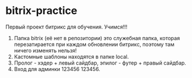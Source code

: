 # bitrix-practice
Первый проект битрикс для обучения. Учимся!!! 

1. Папка bitrix (её нет в репозитории) это служебная папка, которая перезатирается при каждом обновлении битрикс, поэтому там ничего изменять нельзя!
2. Кастомные шаблоны находятся в папке local.
3. Пролог - хэдер + левый сайдбар, эпилог - футер + правый сайдбар.
4. Вход для админки 123456 123456.
